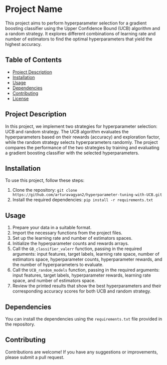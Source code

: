 # Project Name

This project aims to perform hyperparameter selection for a gradient boosting classifier using the Upper Confidence Bound (UCB) algorithm and a random strategy. It explores different combinations of learning rate and number of estimators to find the optimal hyperparameters that yield the highest accuracy.

## Table of Contents

- [Project Description](#project-description)
- [Installation](#installation)
- [Usage](#usage)
- [Dependencies](#dependencies)
- [Contributing](#contributing)
- [License](#license)

## Project Description

In this project, we implement two strategies for hyperparameter selection: UCB and random strategy. The UCB algorithm evaluates the hyperparameters based on their rewards (accuracy) and exploration factor, while the random strategy selects hyperparameters randomly. The project compares the performance of the two strategies by training and evaluating a gradient boosting classifier with the selected hyperparameters.

## Installation

To use this project, follow these steps:

1. Clone the repository: `git clone https://github.com/arturavagyan2/hyperparameter-tuning-with-UCB.git`
2. Install the required dependencies: `pip install -r requirements.txt`

## Usage

1. Prepare your data in a suitable format.
2. Import the necessary functions from the project files.
3. Set up the learning rate and number of estimators spaces.
4. Initialize the hyperparameter counts and rewards arrays.
5. Call the `GB_classifier_valerr` function, passing in the required arguments: input features, target labels, learning rate space, number of estimators space, hyperparameter counts, hyperparameter rewards, and the number of hyperparameters to evaluate.
6. Call the `UCB_random_models` function, passing in the required arguments: input features, target labels, hyperparameter rewards, learning rate space, and number of estimators space.
7. Review the printed results that show the best hyperparameters and their corresponding accuracy scores for both UCB and random strategy.

## Dependencies

You can install the dependencies using the `requirements.txt` file provided in the repository.

## Contributing

Contributions are welcome! If you have any suggestions or improvements, please submit a pull request.

